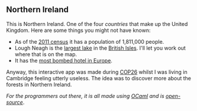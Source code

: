 ## Northern Ireland

This is Northern Ireland. One of the four *countries* that make 
up the United Kingdom. Here are some things you might not have 
known: 

 - As of the [2011 census](https://www.nisra.gov.uk/publications/2011-census-key-statistics-northern-ireland)
   it has a population of 1,811,000 people.
 - Lough Neagh is the [largest lake](https://www.britannica.com/place/Lough-Neagh) in the [British Isles](https://www.britannica.com/place/British-Isles). I'll let you work out where that is on the map.
 - It has the [most bombed hotel in Europe](https://www.bbc.co.uk/news/uk-northern-ireland-12322222).

Anyway, this interactive app was made during [COP26](https://ukcop26.org/) whilst I was living in Cambridge feeling utterly useless. The idea was to discover more about the forests in Northern Ireland.

*For the programmers out there, it is all made using [OCaml](https://v3.ocaml.org) and is [open-source](https://github.com/patricoferris/ni-forests)*.
